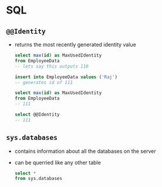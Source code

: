 # SQL

## `@@Identity`
- returns the most recently generated identity value
    ```sql
    select max(id) as MaxUsedIdentity
    from EmployeeData
    -- lets say this outputs 110

    insert into EmployeeData values ('Raj')
    -- generates id of 111

    select max(id) as MaxUsedIdentity
    from EmployeeData
    -- 111

    select @@Identity
    -- 111
    ```

## `sys.databases`
- contains information about all the databases on the server
- can be querried like any other table

    ```sql
    select *
    from sys.databases
    ```
